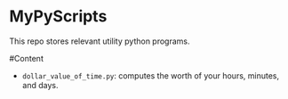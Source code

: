 # MyPyScripts
This repo stores relevant utility python programs.

#Content
- `dollar_value_of_time.py`: computes the worth of your hours, minutes, and days.
